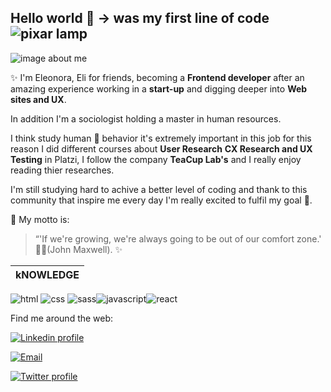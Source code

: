 ## Hello world 👋 → was my first line of code ![pixar lamp](https://img.icons8.com/color/48/000000/pixar-lamp.png)

![image about me](https://user-images.githubusercontent.com/70522059/103151338-8e5ee580-477d-11eb-8e11-19e9bfd31885.jpeg)

✨ I'm Eleonora, Eli for friends, becoming a **Frontend developer** after an amazing experience working in a **start-up** and digging deeper into **Web sites and UX**. 

In addition I'm a sociologist holding a master in human resources. 

I think study human 🧬 behavior it's extremely important in this job for this reason I did different courses about **User Research** **CX Research and UX Testing** in Platzi, I follow the company **TeaCup Lab's** and I really enjoy reading thier researches. 

I'm still studying hard to achive a better level of coding and thank to this community that inspire me every day I'm really excited to fulfil my goal 🎯.

📑 My motto is:
> “'If we're growing, we're always going to be out of our comfort zone.'
> 🧗‍♀️(John Maxwell). ✨
 
kNOWLEDGE | 
------------ |
![html](https://img.icons8.com/color/48/000000/html-5.png) ![css](https://img.icons8.com/officel/40/000000/css-filetype.png) ![sass](https://img.icons8.com/color/48/000000/sass.png)![javascript](https://img.icons8.com/color/48/000000/javascript.png)![react](https://img.icons8.com/color/48/ffffff/react-native.png)

Find me around the web: 

[![Linkedin profile](https://img.icons8.com/fluent/48/ffffff/linkedin.png)](https://www.linkedin.com/in/eleonora-dell-amico/)
 
[![Email ](https://img.icons8.com/fluent/48/ffffff/email-open.png)](mailto:eleonoradellamico4@gmail.com)

[![Twitter profile](https://img.icons8.com/fluent/48/ffffff/twitter.png)](https://twitter.com/eli_ucora)



   
   
